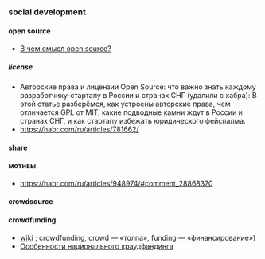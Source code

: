 ### social development

#### open source
- [В чем смысл open source?](https://habr.com/ru/companies/inDrive/articles/587104/)
##### license
- Авторские права и лицензии Open Source: что важно знать каждому разработчику-стартапу в России и странах СНГ (удалили с хабра): В этой статье разберёмся, как устроены авторские права, чем отличается GPL от MIT, какие подводные камни ждут в России и странах СНГ, и как стартапу избежать юридического фейспалма.
- https://habr.com/ru/articles/781662/
#### share
#### мотивы
- https://habr.com/ru/articles/948974/#comment_28868370

#### crowdsource
#### crowdfunding
- [wiki](https://ru.wikipedia.org/wiki/%D0%9A%D1%80%D0%B0%D1%83%D0%B4%D1%84%D0%B0%D0%BD%D0%B4%D0%B8%D0%BD%D0%B3) ; crowdfunding, crowd — «толпа», funding — «финансирование»)
- [Особенности национального краудфандинга](https://habr.com/ru/articles/949048/)
